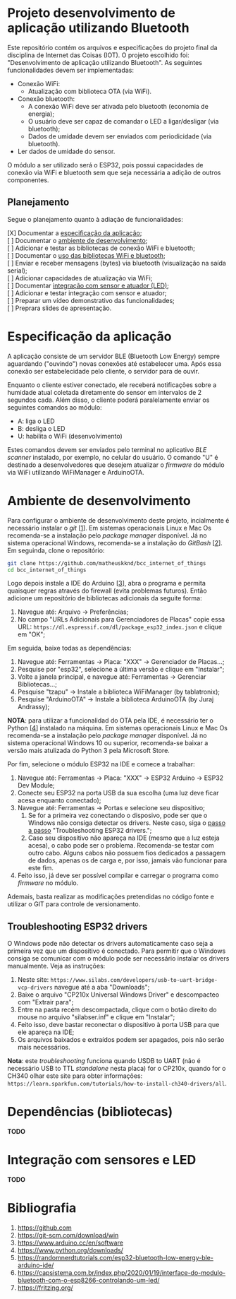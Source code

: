 # Projeto desenvolvimento de aplicação utilizando Bluetooth

Este repositório contém os arquivos e especificações do projeto final da disciplina de Internet das Coisas (IOT). O projeto escolhido foi: "Desenvolvimento de aplicação utilizando Bluetooth". As seguintes funcionalidades devem ser implementadas:

* Conexão WiFi:
    * Atualização com biblioteca OTA (via WiFi).
* Conexão bluetooth:
    * A conexão WiFi deve ser ativada pelo bluetooth (economia de energia);
    * O usuário deve ser capaz de comandar o LED a ligar/desligar (via bluetooth);
    * Dados de umidade devem ser enviados com periodicidade (via bluetooth).
* Ler dados de umidade do sensor.

O módulo a ser utilizado será o ESP32, pois possui capacidades de conexão via WiFi e bluetooth sem que seja necessária a adição de outros componentes.

## Planejamento

Segue o planejamento quanto à adiação de funcionalidades:

[X] Documentar a [especificação da aplicação](#doc_app);<br/>
[ ] Documentar o [ambiente de desenvolvimento](#doc_dev);<br/>
[ ] Adicionar e testar as bibliotecas de conexão WiFi e bluetooth;<br/>
[ ] Documentar o [uso das bibliotecas WiFi e bluetooth](#doc_lib);<br/>
[ ] Enviar e receber mensagens (bytes) via bluetooth (visualização na saída serial);<br/>
[ ] Adicionar capacidades de atualização via WiFi;<br/>
[ ] Documentar [integração com sensor e atuador (LED)](#doc_integration);<br/>
[ ] Adicionar e testar integração com sensor e atuador;<br/>
[ ] Preparar um vídeo demonstrativo das funcionalidades;<br/>
[ ] Preprara slides de apresentação.

# <a name="doc_app"/></a>Especificação da aplicação

A aplicação consiste de um servidor BLE (Bluetooth Low Energy) sempre aguardando ("ouvindo") novas conexões até estabelecer uma. Após essa conexão ser estabelecidade pelo cliente, o servidor para de ouvir.

Enquanto o cliente estiver conectado, ele receberá notificações sobre a humidade atual coletada diretamente do sensor em intervalos de 2 segundos cada. Além disso, o cliente poderá paralelamente enviar os seguintes comandos ao módulo:

* A: liga o LED<br/>
* B: desliga o LED<br/>
* U: habilita o WiFi (desenvolvimento)

Estes comandos devem ser enviados pelo terminal no aplicativo *BLE scanner* instalado, por exemplo, no celular do usuário. O comando "U" é destinado a desenvolvedores que desejem atualizar o *firmware* do módulo via WiFi utilizando WiFiManager e ArduinoOTA.

# <a name="doc_dev"/></a>Ambiente de desenvolvimento

Para configurar o ambiente de desenvolvimento deste projeto, incialmente é necessário instalar o *git* [[1](#bib_git)]. Em sistemas operacionais Linux e Mac Os recomenda-se a instalação pelo *package manager* disponível. Já no sistema operacional Windows, recomenda-se a instalação do *GitBash* [[2](#bib_shell)]. Em seguinda, clone o repositório:

```bash
git clone https://github.com/matheuskknd/bcc_internet_of_things
cd bcc_internet_of_things
```

Logo depois instale a IDE do Arduino [[3](#bib_ide)], abra o programa e permita quaisquer regras através do firewall (evita problemas futuros). Então adicione um repositório de bibliotecas adicionais da seguite forma:

1. Navegue até: Arquivo -> Preferências;
2. No campo "URLs Adicionais para Gerenciadores de Placas" copie essa URL: ```https://dl.espressif.com/dl/package_esp32_index.json``` e clique em "OK";

Em seguida, baixe todas as dependências:

1. Navegue até: Ferramentas -> Placa: "XXX" -> Gerenciador de Placas...;
2. Pesquise por "esp32", selecione a última versão e clique em "Instalar";
3. Volte a janela principal, e navegue até: Ferramentas -> Gerenciar Bibliotecas...;
4. Pesquise "tzapu" -> Instale a biblioteca WiFiManager (by tablatronix);
5. Pesquise "ArduinoOTA" -> Instale a biblioteca ArduinoOTA (by Juraj Andrassy);

**NOTA**: para utilizar a funcionalidad do OTA pela IDE, é necessário ter o Python [[4](#bib_py)] instalado na máquina. Em sistemas operacionais Linux e Mac Os recomenda-se a instalação pelo *package manager* disponível. Já no sistema operacional Windows 10 ou superior, recomenda-se baixar a versão mais atulizada do Python 3 pela Microsoft Store.

Por fim, selecione o módulo ESP32 na IDE e comece a trabalhar:

1. Navegue até: Ferramentas -> Placa: "XXX" -> ESP32 Arduino -> ESP32 Dev Module;
2. Conecte seu ESP32 na porta USB da sua escolha (uma luz deve ficar acesa enquanto conectado);
3. Navegue até: Ferramentas -> Portas e selecione seu dispositivo;
    1. Se for a primeira vez conectando o disposivo, pode ser que o Windows não consiga detectar os drivers. Neste caso, siga o [passo a passo](#drivers) "Troubleshooting ESP32 drivers.";
    2. Caso seu dispositivo não apareça na IDE (mesmo que a luz esteja acesa), o cabo pode ser o problema. Recomenda-se testar com outro cabo. Alguns cabos não possuem fios dedicados a passagem de dados, apenas os de carga e, por isso, jamais vão funcionar para este fim.
4. Feito isso, já deve ser possível compilar e carregar o programa como *firmware* no módulo.

Ademais, basta realizar as modificações pretendidas no código fonte e utilizar o GIT para controle de versionamento.

## <a name="drivers"/></a>Troubleshooting ESP32 drivers

O Windows pode não detectar os drivers automaticamente caso seja a primeira vez que um dispositivo é conectado. Para permitir que o Windows consiga se comunicar com o módulo pode ser necessário instalar os drivers manualmente. Veja as instruções:

1. Neste site: ```https://www.silabs.com/developers/usb-to-uart-bridge-vcp-drivers``` navegue até a aba "Downloads";
2. Baixe o arquivo "CP210x Universal Windows Driver" e descompacteo com "Extrair para";
3. Entre na pasta recém descompactada, clique com o botão direito do mouse no arquivo "silabser.inf" e clique em "Instalar";
4. Feito isso, deve bastar reconectar o dispositivo à porta USB para que ele apareça na IDE;
5. Os arquivos baixados e extraídos podem ser apagados, pois não serão mais necessários.

**Nota**: este *troubleshooting* funciona quando USDB to UART (não é necessário USB to TTL *standalone* nesta placa) for o CP210x, quando for o CH340 olhar este site para obter informações: ```https://learn.sparkfun.com/tutorials/how-to-install-ch340-drivers/all```.

# <a name="doc_lib"/></a>Dependências (bibliotecas)

**TODO**

# <a name="doc_integration"/></a>Integração com sensores e LED

**TODO**

# Bibliografia

1. <a name="bib_git"/>https://github.com</a><br/>
2. <a name="bib_shell"/>https://git-scm.com/download/win</a><br/>
3. <a name="bib_ide"/>https://www.arduino.cc/en/software</a><br/>
4. <a name="bib_py"/>https://www.python.org/downloads/</a><br/>
5. <a name="bib_ble"/>https://randomnerdtutorials.com/esp32-bluetooth-low-energy-ble-arduino-ide/</a><br/>
6. <a name="bib_led"/>https://capsistema.com.br/index.php/2020/01/19/interface-do-modulo-bluetooth-com-o-esp8266-controlando-um-led/</a><br/>
7. <a name="bib_diag"/>https://fritzing.org/</a><br/>
